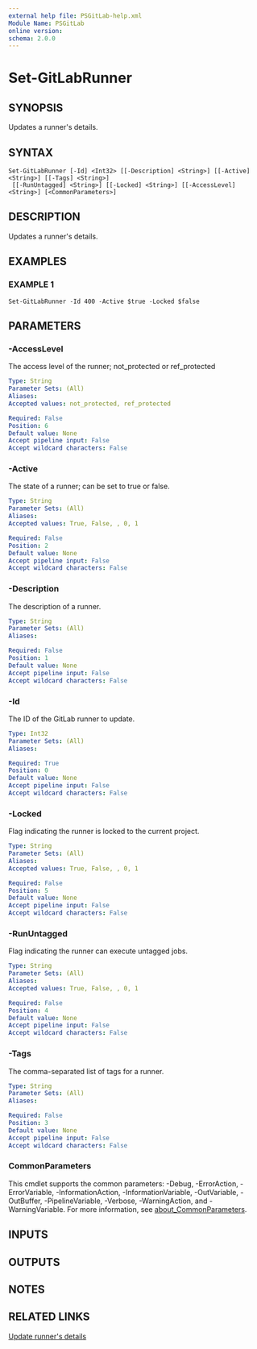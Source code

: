 ```yaml
---
external help file: PSGitLab-help.xml
Module Name: PSGitLab
online version:
schema: 2.0.0
---
```


# Set-GitLabRunner

## SYNOPSIS
Updates a runner's details.

## SYNTAX

```
Set-GitLabRunner [-Id] <Int32> [[-Description] <String>] [[-Active] <String>] [[-Tags] <String>]
 [[-RunUntagged] <String>] [[-Locked] <String>] [[-AccessLevel] <String>] [<CommonParameters>]
```

## DESCRIPTION
Updates a runner's details.

## EXAMPLES

### EXAMPLE 1
```
Set-GitLabRunner -Id 400 -Active $true -Locked $false
```

## PARAMETERS

### -AccessLevel
The access level of the runner; not_protected or ref_protected

```yaml
Type: String
Parameter Sets: (All)
Aliases:
Accepted values: not_protected, ref_protected

Required: False
Position: 6
Default value: None
Accept pipeline input: False
Accept wildcard characters: False
```

### -Active
The state of a runner; can be set to true or false.

```yaml
Type: String
Parameter Sets: (All)
Aliases:
Accepted values: True, False, , 0, 1

Required: False
Position: 2
Default value: None
Accept pipeline input: False
Accept wildcard characters: False
```

### -Description
The description of a runner.

```yaml
Type: String
Parameter Sets: (All)
Aliases:

Required: False
Position: 1
Default value: None
Accept pipeline input: False
Accept wildcard characters: False
```

### -Id
The ID of the GitLab runner to update.

```yaml
Type: Int32
Parameter Sets: (All)
Aliases:

Required: True
Position: 0
Default value: None
Accept pipeline input: False
Accept wildcard characters: False
```

### -Locked
Flag indicating the runner is locked to the current project.

```yaml
Type: String
Parameter Sets: (All)
Aliases:
Accepted values: True, False, , 0, 1

Required: False
Position: 5
Default value: None
Accept pipeline input: False
Accept wildcard characters: False
```

### -RunUntagged
Flag indicating the runner can execute untagged jobs.

```yaml
Type: String
Parameter Sets: (All)
Aliases:
Accepted values: True, False, , 0, 1

Required: False
Position: 4
Default value: None
Accept pipeline input: False
Accept wildcard characters: False
```

### -Tags
The comma-separated list of tags for a runner.

```yaml
Type: String
Parameter Sets: (All)
Aliases:

Required: False
Position: 3
Default value: None
Accept pipeline input: False
Accept wildcard characters: False
```

### CommonParameters
This cmdlet supports the common parameters: -Debug, -ErrorAction, -ErrorVariable, -InformationAction, -InformationVariable, -OutVariable, -OutBuffer, -PipelineVariable, -Verbose, -WarningAction, and -WarningVariable. For more information, see [about_CommonParameters](http://go.microsoft.com/fwlink/?LinkID=113216).

## INPUTS

## OUTPUTS

## NOTES

## RELATED LINKS

[Update runner's details](https://docs.gitlab.com/ce/api/runners.html#update-runner-s-details)